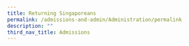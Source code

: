 ```yaml
---
title: Returning Singaporeans
permalink: /admissions-and-admin/Administration/permalink
description: ""
third_nav_title: Admissions
---
```



